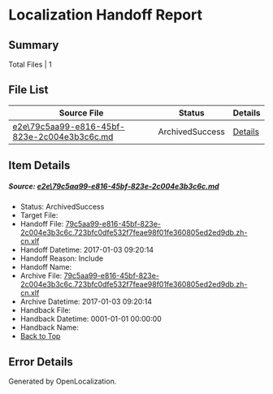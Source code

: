 # <a name='report-top'></a> Localization Handoff Report

## Summary
 Total Files | 1

## File List
 Source File | Status | Details 
 ----------- | ------ | ------- 
 [e2e\79c5aa99-e816-45bf-823e-2c004e3b3c6c.md](https://github.com/OpenLocalizationTestOrg/ol-test1/blob/63bfa4c09c9260e8df81efa9b188226b222a611c/e2e/79c5aa99-e816-45bf-823e-2c004e3b3c6c.md) | ArchivedSuccess | [Details](#da1c88c729fbfb5aa6edfb20c53fdfefc17f66191)

## Item Details
##### <a name='da1c88c729fbfb5aa6edfb20c53fdfefc17f66191'></a> Source: [e2e\79c5aa99-e816-45bf-823e-2c004e3b3c6c.md](https://github.com/OpenLocalizationTestOrg/ol-test1/blob/63bfa4c09c9260e8df81efa9b188226b222a611c/e2e/79c5aa99-e816-45bf-823e-2c004e3b3c6c.md)
* Status: ArchivedSuccess
* Target File: 
* Handoff File: [79c5aa99-e816-45bf-823e-2c004e3b3c6c.723bfc0dfe532f7feae98f01fe360805ed2ed9db.zh-cn.xlf](https://github.com/OpenLocalizationTestOrg/ol-test1-handoff/blob/8feba2a019f7b0cef4566e1e6df7734bbb5321f9/ol-handoff/OpenLocalizationTestOrg/ol-test1-zhcn/ci/ht/79c5aa99-e816-45bf-823e-2c004e3b3c6c.723bfc0dfe532f7feae98f01fe360805ed2ed9db.zh-cn.xlf)
* Handoff Datetime: 2017-01-03 09:20:14
* Handoff Reason: Include
* Handoff Name: 
* Archive File: [79c5aa99-e816-45bf-823e-2c004e3b3c6c.723bfc0dfe532f7feae98f01fe360805ed2ed9db.zh-cn.xlf](https://github.com/OpenLocalizationTestOrg/ol-test1-handoff/blob/eeb430f87dec6e212bba711158a83ee838b2fc36/ol-archive/OpenLocalizationTestOrg/ol-test1-zhcn/ci/ht/79c5aa99-e816-45bf-823e-2c004e3b3c6c.723bfc0dfe532f7feae98f01fe360805ed2ed9db.zh-cn.xlf)
* Archive Datetime: 2017-01-03 09:20:14
* Handback File: 
* Handback Datetime: 0001-01-01 00:00:00
* Handback Name: 
* [Back to Top](#report-top)


## Error Details

Generated by OpenLocalization.
